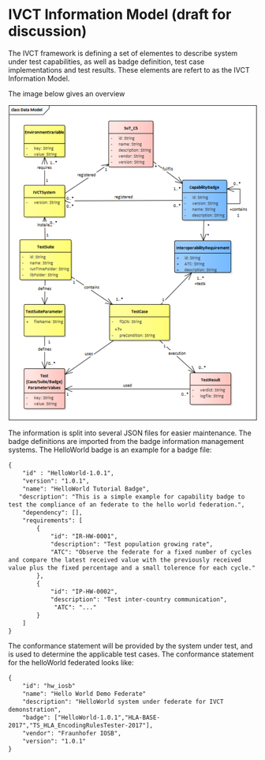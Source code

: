 # IVCT Information Model (draft for discussion)


The IVCT framework is defining a set of elementes to describe system under test capabilities, as well as badge definition, test case implementations and test results. These elements are refert to as the IVCT Information Model.

The image below gives an overview

![Data Model](images/DataModel.png)

The information is split into several JSON files for easier maintenance. The badge definitions are imported from the badge information management systems. 
The HelloWorld badge is an example for a badge file:

    {
        "id" : "HelloWorld-1.0.1",
        "version": "1.0.1",
        "name": "HelloWorld Tutorial Badge",
       "description": "This is a simple example for capability badge to test the compliance of an federate to the hello world federation.",
        "dependency": [],
        "requirements": [
            {
                "id": "IR-HW-0001",
                "description": "Test population growing rate",
                "ATC": "Observe the federate for a fixed number of cycles and compare the latest received value with the previously received value plus the fixed percentage and a small tolerence for each cycle."
            },
            {
                "id": "IP-HW-0002",
                "description": "Test inter-country communication",
                 "ATC": "..."
            }
        ] 
    }


The conformance statement will be provided by the system under test, and is used to determine the applicable test cases. The conformance statement for the helloWorld federated looks like:

    {
        "id": "hw_iosb"
        "name": "Hello World Demo Federate"
        "description": "HelloWorld system under federate for IVCT demonstration",
        "badge": ["HelloWorld-1.0.1","HLA-BASE-2017","TS_HLA_EncodingRulesTester-2017"],
        "vendor": "Fraunhofer IOSB",
        "version": "1.0.1"
    }

